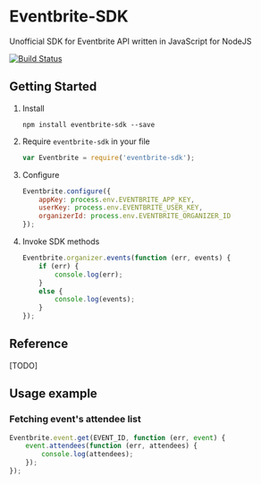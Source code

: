 # Eventbrite-SDK

Unofficial SDK for Eventbrite API written in JavaScript for NodeJS

[![Build Status](https://travis-ci.org/agurz/eventbrite-sdk.svg?branch=master)](https://travis-ci.org/agurz/eventbrite-sdk)

## Getting Started

1. Install

    ```
    npm install eventbrite-sdk --save
    ```
    
2. Require `eventbrite-sdk` in your file

    ```javascript
    var Eventbrite = require('eventbrite-sdk');
    ```
        
3. Configure

    ```javascript
    Eventbrite.configure({
        appKey: process.env.EVENTBRITE_APP_KEY,
        userKey: process.env.EVENTBRITE_USER_KEY,
        organizerId: process.env.EVENTBRITE_ORGANIZER_ID
    });
    ```
                
4. Invoke SDK methods

    ```javascript
    Eventbrite.organizer.events(function (err, events) {
        if (err) {
            console.log(err);
        }
        else {
            console.log(events);
        }
    });
    ```
    
## Reference

[TODO]

## Usage example

### Fetching event's attendee list

```javascript
Eventbrite.event.get(EVENT_ID, function (err, event) {
    event.attendees(function (err, attendees) {
        console.log(attendees);
    });
});
```

        
